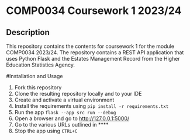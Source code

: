 # COMP0034 Coursework 1 2023/24
## Description
This repository contains the contents for coursework 1 for the module COMP0034 2023/24. The repository contains a REST API application that uses Python Flask  and the Estates Management Record from the Higher Education Statistics Agency.

#Installation and Usage
1. Fork this repository
2. Clone the resulting repository locally and to your IDE
3. Create and activate a virtual environment
4. Install the requirements using `pip install -r requirements.txt`
5. Run the app `flask --app src run --debug`
6. Open a browser and go to http://127.0.0.1:5000/
7. Go to the various URLs outlined in ****
8. Stop the app using `CTRL+C`
